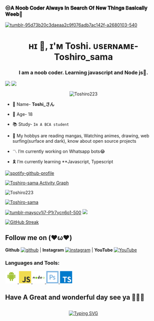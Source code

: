 ### 😒𝐀 𝐍𝐨𝐨𝐛 𝐂𝐨𝐝𝐞𝐫 𝐀𝐥𝐰𝐚𝐲𝐬 𝐈𝐧 𝐒𝐞𝐚𝐫𝐜𝐡 𝐎𝐟 𝐍𝐞𝐰 𝐓𝐡𝐢𝐧𝐠𝐬 B𝐚𝐬𝐢𝐜𝐚𝐥𝐥𝐲 𝐖𝐞𝐞𝐛🚀


<a href="https://imgbb.com/"><img src="https://i.ibb.co/ByRtj9Y/tumblr-95d73b20c3daeaa2c9f076adb7ac142f-a2680103-540.gif" alt="tumblr-95d73b20c3daeaa2c9f076adb7ac142f-a2680103-540" border="0" /></a>
<h1 align="center">ʜɪ 👋, ɪ'ᴍ Toshi. ᴜsᴇʀɴᴀᴍᴇ- Toshiro_sama</h1>
<h3 align="center">I am a noob coder. Learning javascript and Node js👀.</h3>
<a href="https://api.daily.dev/get?r=Toshiro-sama"><img src="https://opencollective.com/vuejs/contributors.svg?width=900" /></a>
<a href = "https://github.com/Toshiro223"><img src = "https://cardivo.vercel.app/api?name=TOSHIRO&description=A%20IS%20NOOB%20CODER%20ALWAYS%20IN%20SEARCH%20OF%20NEW%20THINGS&image=https://wallpaperaccess.com/full/4370278.jpg&backgroundColor=%23ecf0f1&github=Toshiro223&pattern=topography&colorPattern=%23eaeaea"/><a>
<br><p align='center'><img src="https://komarev.com/ghpvc/?username=Toshiro223&label=Total%20Profile%20Visitor&color=071A2C&style=for-the-badge" alt="Toshiro223" />


- 💠 Name- **Toshi_さん**
- 🎂 Age- 18
- 📚 Study- ```Im A BCA student```

- 🚀 My hobbys are reading mangas, Watching animes, drawing, web surfing(surface and dark), know about open source projects

- 〽️ I’m currently working on Whatsapp bots😂

- 🎗️ I’m currently learning **Javascript, Typescript

</div>

[![spotify-github-profile](https://spotify-github-profile.vercel.app/api/view?uid=0bayzsrvnvivnrnxg4te2b1vb&cover_image=true&theme=default)](https://github.com/Toshiro-sama)



</p>
<a href="https://github.com/Toshiro-sama/github-readme-activity-graph"><img alt="Toshiro-sama Activity Graph" src="https://activity-graph.herokuapp.com/graph?username=Toshiro-sama&bg_color=0D1117&color=5BCDEC&line=5BCDEC&point=FFFFFF&hide_border=true" /></a>

<p align="left"> <img src="https://komarev.com/ghpvc/?username=Toshiro223&label=Profile%20views&color=0e75b6&style=flat" alt="Toshiro223"> </p>

<p align="left"> <a href="https://github.com/ryo-ma/github-profile-trophy"><img src="https://github-profile-trophy.vercel.app/?username=Toshiro-sama" alt="Toshiro-sama" /></a> </p>
<a href="https://imgbb.com/"><img src="https://i.ibb.co/ryxjvsN/tumblr-mayscv1i7-P1r7ycn6o1-500.gif" alt="tumblr-mayscv1i7-P1r7ycn6o1-500" border="0" /></a>
<img src = "https://github-readme-stats.vercel.app/api?username=Toshiro-sama&show_icons=true&theme=radical&line_height=40&count_private=true&cache_seconds=1800&title_color=red&include_all_commits=true">

[![GitHub Streak](https://github-readme-streak-stats.herokuapp.com?user=Toshiro-sama&theme=blueberry&hide_border=true&date_format=M%20j%5B%2C%20Y%5D)](https://git.io/streak-stats)

## Follow me on (❤️ω❤️)
**Github** [<img src="https://img.icons8.com/nolan/240/github.png" alt='github' height='32'>](https://github.com/Toshiro-sama) | **Instagram** [<img src="https://img.icons8.com/nolan/240/instagram-new.png" alt='instagram' height='32'>](https://www.instagram.com/itz_toshiro12/) | **YouTube** [<img src="https://img.icons8.com/nolan/240/youtube.png" alt='YouTube' height='32'>](https://youtube.com/channel/UCXpD5-zJKfNjB-RGFNq9FPA)  

<h3 align="left">Languages and Tools:</h3>
<p align="left"> <a href="https://developer.android.com" target="_blank"> <img src="https://raw.githubusercontent.com/devicons/devicon/master/icons/android/android-original-wordmark.svg" alt="android" width="40" height="40"/> </a> <a href="https://developer.mozilla.org/en-US/docs/Web/JavaScript" target="_blank"> <img src="https://raw.githubusercontent.com/devicons/devicon/master/icons/javascript/javascript-original.svg" alt="javascript" width="40" height="40"/> </a> <a href="https://nodejs.org" target="_blank"> <img src="https://raw.githubusercontent.com/devicons/devicon/master/icons/nodejs/nodejs-original-wordmark.svg" alt="nodejs" width="40" height="40"/> </a> <a href="https://www.photoshop.com/en" target="_blank"> <img src="https://raw.githubusercontent.com/devicons/devicon/master/icons/photoshop/photoshop-line.svg" alt="photoshop" width="40" height="40"/> </a> <a href="https://www.typescriptlang.org/" target="_blank"> <img src="https://raw.githubusercontent.com/devicons/devicon/master/icons/typescript/typescript-original.svg" alt="typescript" width="40" height="40"/> </a> </p>

## Have A Great and wonderful day see ya 💫✌🏻

## <!-- Typing SVG -->
<p align="center">
    <a href="https://git.io/J0hKr">
        <img
        src="https://readme-typing-svg.herokuapp.com?font=caveat&size=25&color=279C41&lines=Thanks+for+visiting+my+profile.;Don't+forget+to+follow+me....;See+yah"
            alt="Typing SVG"

</p>

